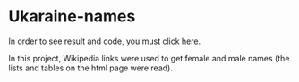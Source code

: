 # Ukaraine-names

In order to see result and code, you must click [here](https://github.com/nakedlydog/Ukarainian-names/blob/master/ukrainian_names.ipynb).

In this project, Wikipedia links were used to get female and male names (the lists and tables on the html page were read). 